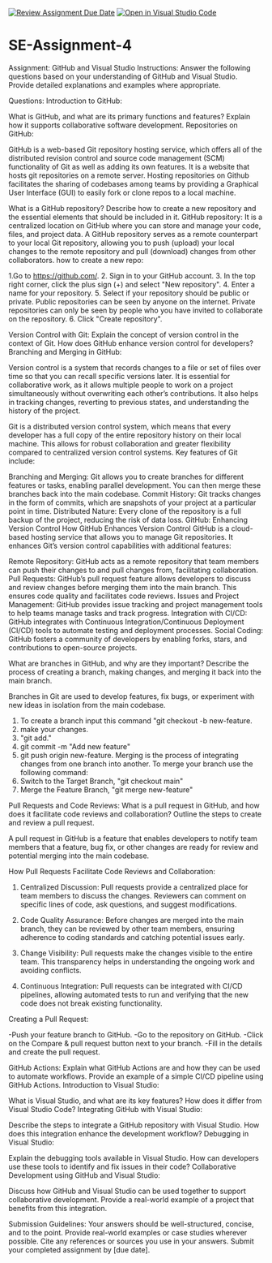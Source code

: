 [![Review Assignment Due Date](https://classroom.github.com/assets/deadline-readme-button-22041afd0340ce965d47ae6ef1cefeee28c7c493a6346c4f15d667ab976d596c.svg)](https://classroom.github.com/a/GvXCZgfk)
[![Open in Visual Studio Code](https://classroom.github.com/assets/open-in-vscode-2e0aaae1b6195c2367325f4f02e2d04e9abb55f0b24a779b69b11b9e10269abc.svg)](https://classroom.github.com/online_ide?assignment_repo_id=15288210&assignment_repo_type=AssignmentRepo)
# SE-Assignment-4
Assignment: GitHub and Visual Studio
Instructions:
Answer the following questions based on your understanding of GitHub and Visual Studio. Provide detailed explanations and examples where appropriate.

Questions:
Introduction to GitHub:

What is GitHub, and what are its primary functions and features? Explain how it supports collaborative software development.
Repositories on GitHub:

GitHub is a web-based Git repository hosting service, which offers all of the distributed revision control and source code management (SCM) functionality of Git as well as adding its own features.
It is a website that hosts git repositories on a remote server.
Hosting repositories on Github facilitates the sharing of codebases among teams by providing a Graphical User Interface (GUI) to easily fork or clone repos to a local machine.


What is a GitHub repository? Describe how to create a new 
repository and the essential elements that should be included in it.
GitHub repository: It is a centralized location on GitHub where you can store and manage your code, files, and project data.
 A GitHub repository serves as a remote counterpart to your local Git repository, allowing you to push (upload) your local changes to the remote repository and pull (download) changes from other collaborators.
how to create a new repo:

1.Go to https://github.com/.
2. Sign in to your GitHub account.
3. In the top right corner, click the plus sign (+) and select "New repository".
4. Enter a name for your repository.
5. Select if your repository should be public or private. Public repositories can be seen by anyone on the internet. Private repositories can only be seen by people who you have invited to collaborate on the repository.
6. Click "Create repository".


Version Control with Git:
Explain the concept of version control in the context of Git. How does GitHub enhance version control for developers?
Branching and Merging in GitHub:

Version control is a system that records changes to a file or set of files over time so that you can recall specific versions later. It is essential for collaborative work, as it allows multiple people to work on a project simultaneously without overwriting each other’s contributions. It also helps in tracking changes, reverting to previous states, and understanding the history of the project.

Git is a distributed version control system, which means that every developer has a full copy of the entire repository history on their local machine. This allows for robust collaboration and greater flexibility compared to centralized version control systems. Key features of Git include:

Branching and Merging: Git allows you to create branches for different features or tasks, enabling parallel development. You can then merge these branches back into the main codebase.
Commit History: Git tracks changes in the form of commits, which are snapshots of your project at a particular point in time.
Distributed Nature: Every clone of the repository is a full backup of the project, reducing the risk of data loss.
GitHub: Enhancing Version Control
How GitHub Enhances Version Control
GitHub is a cloud-based hosting service that allows you to manage Git repositories. It enhances Git’s version control capabilities with additional features:

Remote Repository: GitHub acts as a remote repository that team members can push their changes to and pull changes from, facilitating collaboration.
Pull Requests: GitHub’s pull request feature allows developers to discuss and review changes before merging them into the main branch. This ensures code quality and facilitates code reviews.
Issues and Project Management: GitHub provides issue tracking and project management tools to help teams manage tasks and track progress.
Integration with CI/CD: GitHub integrates with Continuous Integration/Continuous Deployment (CI/CD) tools to automate testing and deployment processes.
Social Coding: GitHub fosters a community of developers by enabling forks, stars, and contributions to open-source projects.


What are branches in GitHub, and why are they important? Describe the process of creating a branch, making changes, and merging it back into the main branch.

Branches in Git are used to develop features, fix bugs, or experiment with new ideas in isolation from the main codebase.
1. To create a branch input this command "git checkout -b new-feature.
2. make your changes.
3. "git add."
4. git commit -m "Add new feature"
5. git push origin new-feature.
Merging is the process of integrating changes from one branch into another.
To merge your branch use the following command:
1. Switch to the Target Branch, "git checkout main"
2. Merge the Feature Branch, "git merge new-feature"


Pull Requests and Code Reviews:
What is a pull request in GitHub, and how does it facilitate code reviews and collaboration? Outline the steps to create and review a pull request.

A pull request in GitHub is a feature that enables developers to notify team members that a feature, bug fix, or other changes are ready for review and potential merging into the main codebase.

How Pull Requests Facilitate Code Reviews and Collaboration:

1. Centralized Discussion: Pull requests provide a centralized place for team members to discuss the changes. Reviewers can comment on specific lines of code, ask questions, and suggest modifications.

2. Code Quality Assurance: Before changes are merged into the main branch, they can be reviewed by other team members, ensuring adherence to coding standards and catching potential issues early.

3. Change Visibility: Pull requests make the changes visible to the entire team. This transparency helps in understanding the ongoing work and avoiding conflicts.

4. Continuous Integration: Pull requests can be integrated with CI/CD pipelines, allowing automated tests to run and verifying that the new code does not break existing functionality.

Creating a Pull Request:

-Push your feature branch to GitHub.
-Go to the repository on GitHub.
-Click on the Compare & pull request button next to your branch.
-Fill in the details and create the pull request.

GitHub Actions:
Explain what GitHub Actions are and how they can be used to automate workflows. Provide an example of a simple CI/CD pipeline using GitHub Actions.
Introduction to Visual Studio:

What is Visual Studio, and what are its key features? How does it differ from Visual Studio Code?
Integrating GitHub with Visual Studio:

Describe the steps to integrate a GitHub repository with Visual Studio. How does this integration enhance the development workflow?
Debugging in Visual Studio:

Explain the debugging tools available in Visual Studio. How can developers use these tools to identify and fix issues in their code?
Collaborative Development using GitHub and Visual Studio:

Discuss how GitHub and Visual Studio can be used together to support collaborative development. Provide a real-world example of a project that benefits from this integration.


Submission Guidelines:
Your answers should be well-structured, concise, and to the point.
Provide real-world examples or case studies wherever possible.
Cite any references or sources you use in your answers.
Submit your completed assignment by [due date].
